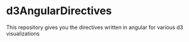 # d3AngularDirectives
This repository gives you the directives written in angular for various d3 visualizations
